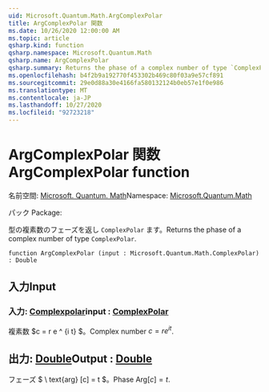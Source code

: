 ```yaml
---
uid: Microsoft.Quantum.Math.ArgComplexPolar
title: ArgComplexPolar 関数
ms.date: 10/26/2020 12:00:00 AM
ms.topic: article
qsharp.kind: function
qsharp.namespace: Microsoft.Quantum.Math
qsharp.name: ArgComplexPolar
qsharp.summary: Returns the phase of a complex number of type `ComplexPolar`.
ms.openlocfilehash: b4f2b9a192770f453302b469c80f03a9e57cf891
ms.sourcegitcommit: 29e0d88a30e4166fa580132124b0eb57e1f0e986
ms.translationtype: MT
ms.contentlocale: ja-JP
ms.lasthandoff: 10/27/2020
ms.locfileid: "92723218"
---
```

# <a name="argcomplexpolar-function"></a><span data-ttu-id="09df7-102">ArgComplexPolar 関数</span><span class="sxs-lookup"><span data-stu-id="09df7-102">ArgComplexPolar function</span></span>

<span data-ttu-id="09df7-103">名前空間: [Microsoft. Quantum. Math](xref:Microsoft.Quantum.Math)</span><span class="sxs-lookup"><span data-stu-id="09df7-103">Namespace: [Microsoft.Quantum.Math](xref:Microsoft.Quantum.Math)</span></span>

<span data-ttu-id="09df7-104">パック [](https://nuget.org/packages/)</span><span class="sxs-lookup"><span data-stu-id="09df7-104">Package: [](https://nuget.org/packages/)</span></span>


<span data-ttu-id="09df7-105">型の複素数のフェーズを返し `ComplexPolar` ます。</span><span class="sxs-lookup"><span data-stu-id="09df7-105">Returns the phase of a complex number of type `ComplexPolar`.</span></span>

```qsharp
function ArgComplexPolar (input : Microsoft.Quantum.Math.ComplexPolar) : Double
```


## <a name="input"></a><span data-ttu-id="09df7-106">入力</span><span class="sxs-lookup"><span data-stu-id="09df7-106">Input</span></span>

### <a name="input--complexpolar"></a><span data-ttu-id="09df7-107">入力: [Complexpolar](xref:Microsoft.Quantum.Math.ComplexPolar)</span><span class="sxs-lookup"><span data-stu-id="09df7-107">input : [ComplexPolar](xref:Microsoft.Quantum.Math.ComplexPolar)</span></span>

<span data-ttu-id="09df7-108">複素数 $c = r e ^ {i t} $。</span><span class="sxs-lookup"><span data-stu-id="09df7-108">Complex number $c = r e^{i t}$.</span></span>



## <a name="output--double"></a><span data-ttu-id="09df7-109">出力: [Double](xref:microsoft.quantum.lang-ref.double)</span><span class="sxs-lookup"><span data-stu-id="09df7-109">Output : [Double](xref:microsoft.quantum.lang-ref.double)</span></span>

<span data-ttu-id="09df7-110">フェーズ $ \ text{arg} [c] = t $。</span><span class="sxs-lookup"><span data-stu-id="09df7-110">Phase $\text{Arg}[c] = t$.</span></span>